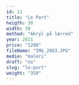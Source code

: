 ```yaml
---
id: 11
title: "Le Port"
heigth: 30
width: 30
method: "Akryl på lærred"
year: 2021
price: "1200"
fileName: "IMG_2803.JPG"
medie: "maleri"
draft: "no"
slug: "le-port"
weight: "350"
---
```

